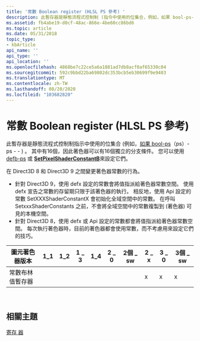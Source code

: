 ```yaml
---
title: '常數 Boolean register (HLSL PS 參考) '
description: 此暫存器是靜態流程式控制制 (指令中使用的位集合，例如，如果 bool-ps---------ps) 。
ms.assetid: fb4abe19-d0cf-48ac-866e-4be60cc86bd6
ms.topic: article
ms.date: 05/31/2018
topic_type:
- kbArticle
api_name: ''
api_type: ''
api_location: ''
ms.openlocfilehash: 4868be7c22ce5a6a1881ad7db8acf0af65330c04
ms.sourcegitcommit: 592c9bbd22ba69802dc353bcb5eb30699f9e9403
ms.translationtype: MT
ms.contentlocale: zh-TW
ms.lasthandoff: 08/20/2020
ms.locfileid: "103682820"
---
```

# <a name="constant-boolean-register-hlsl-ps-reference"></a>常數 Boolean register (HLSL PS 參考) 

此暫存器是靜態流程式控制制指示中使用的位集合 (例如，[如果 bool-ps](if-bool---ps.md)（ps）-ps  -  [](else---ps.md)  -  [](endif---ps.md)) 。 其中有16個，因此著色器可以有16個獨立的分支條件。 您可以使用 [defb-ps](defb---ps.md) 或 [**SetPixelShaderConstantB**](/windows/desktop/api/d3d9helper/nf-d3d9helper-idirect3ddevice9-setpixelshaderconstantb)來設定它們。

在 Direct3D 8 和 Direct3D 9 之間變更著色器常數的行為。

-   針對 Direct3D 9，使用 defx 設定的常數會將值指派給著色器常數空間。 使用 defx 宣告之常數的存留期只限于該著色器的執行。 相反地，使用 Api 設定的常數 SetXXXShaderConstantX 會初始化全域空間中的常數。 在呼叫 SetxxxShaderConstants 之前，不會將全域空間中的常數複製到 (著色器) 可見的本機空間。
-   針對 Direct3D 8，使用 defx 或 Api 設定的常數都會將值指派給著色器常數空間。 每次執行著色器時，目前的著色器都會使用常數，而不考慮用來設定它們的技巧。



| 圖元著色器版本     | 1\_1 | 1\_2 | 1 \_ 3 | 1\_4 | 2 \_ 0 | 2個 \_ sw | 2 \_ x | 3 \_ 0 | 3個 \_ sw |
|---------------------------|------|------|------|------|------|-------|------|------|-------|
| 常數布林值暫存器 |      |      |      |      |      |       | x    | x    | x     |



 

## <a name="related-topics"></a>相關主題

<dl> <dt>

[寄存 器](dx9-graphics-reference-asm-ps-registers.md)
</dt> </dl>

 

 